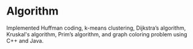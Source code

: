 # Algorithm
Implemented Huffman coding, k-means clustering, Dijkstra’s algorithm, Kruskal's algorithm, Prim’s algorithm, and graph coloring problem using C++ and Java.
